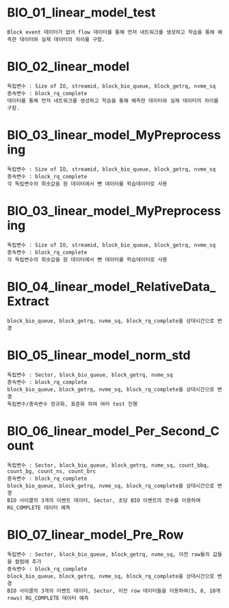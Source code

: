 # BIO_01_linear_model_test
```
Block event 데이터가 없어 flow 데이터를 통해 먼저 네트워크를 생성하고 학습을 통해 예측한 데이터와 실제 데이터의 차이를 구함.
```
# BIO_02_linear_model
```
독립변수 : Size of IO, streamid, block_bio_queue, block_getrq, nvme_sq
종속변수 : block_rq_complete
데이터를 통해 먼저 네트워크를 생성하고 학습을 통해 예측한 데이터와 실제 데이터의 차이를 구함.
```
# BIO_03_linear_model_MyPreprocessing
```
독립변수 : Size of IO, streamid, block_bio_queue, block_getrq, nvme_sq
종속변수 : block_rq_complete
각 독립변수의 최솟값을 원 데이터에서 뺀 데이터를 학습데이터로 사용
```
# BIO_03_linear_model_MyPreprocessing
```
독립변수 : Size of IO, streamid, block_bio_queue, block_getrq, nvme_sq
종속변수 : block_rq_complete
각 독립변수의 최솟값을 원 데이터에서 뺀 데이터를 학습데이터로 사용
```
# BIO_04_linear_model_RelativeData_Extract
```
block_bio_queue, block_getrq, nvme_sq, block_rq_complete을 상대시간으로 변경
```
# BIO_05_linear_model_norm_std
```
독립변수 : Sector, block_bio_queue, block_getrq, nvme_sq
종속변수 : block_rq_complete
block_bio_queue, block_getrq, nvme_sq, block_rq_complete을 상대시간으로 변경
독립변수/종속변수 정규화, 표준화 하여 여러 test 진행
```
# BIO_06_linear_model_Per_Second_Count
```
독립변수 : Sector, block_bio_queue, block_getrq, nvme_sq, count_bbq, count_bg, count_ns, count_brc
종속변수 : block_rq_complete
block_bio_queue, block_getrq, nvme_sq, block_rq_complete을 상대시간으로 변경
BIO 사이클의 3개의 이벤트 데이터, Sector, 초당 BIO 이벤트의 갯수를 이용하여 RG_COMPLETE 데이터 예측
```
# BIO_07_linear_model_Pre_Row
```
독립변수 : Sector, block_bio_queue, block_getrq, nvme_sq, 이전 row들의 값들을 컬럼에 추가
종속변수 : block_rq_complete
block_bio_queue, block_getrq, nvme_sq, block_rq_complete을 상대시간으로 변경
BIO 사이클의 3개의 이벤트 데이터, Sector, 이전 row 데이터들을 이용하여(5, 8, 10개 rows) RG_COMPLETE 데이터 예측
```
